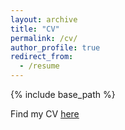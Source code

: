 ```yaml
---
layout: archive
title: "CV"
permalink: /cv/
author_profile: true
redirect_from:
  - /resume
---
```


{% include base_path %}

Find my CV [here](http://academicpages.github.io/files/CV.pdf)
